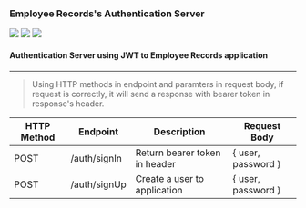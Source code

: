### Employee Records's Authentication Server 

<div>
    <img src="https://img.shields.io/badge/dynamic/json?color=orange&label=Express&query=dependencies.express&url=https%3A%2F%2Fraw.githubusercontent.com%2FArtur-Cavalcante%2Femployee-records%2Fmaster%2Fauth%2Fpackage.json"/>
    <img src="https://img.shields.io/badge/dynamic/json?color=sucess&label=JWT&query=dependencies.jsonwebtoken&url=https%3A%2F%2Fraw.githubusercontent.com%2FArtur-Cavalcante%2Femployee-records%2Fmaster%2Fauth%2Fpackage.json"/>
    <img src="https://img.shields.io/badge/dynamic/json?color=blue&label=Mongoose&query=dependencies.mongoose&url=https%3A%2F%2Fraw.githubusercontent.com%2FArtur-Cavalcante%2Femployee-records%2Fmaster%2Fauth%2Fpackage.json"/>
</div>


#### Authentication Server using JWT to Employee Records application 

---

> Using HTTP methods in endpoint and paramters in request body, if request is correctly, it will send a response with bearer token in response's header.


HTTP Method  | Endpoint         | Description                     | Request Body
------------ | --------------   | ------------------              | ------------------
POST         | /auth/signIn     | Return bearer token in header   | { user, password }
POST         | /auth/signUp     | Create a user to application    | { user, password }